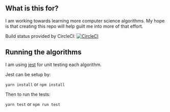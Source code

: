 ## What is this for?

I am working towards learning more computer science algorithms. My hope is that creating this repo will help guilt me into more of that effort. 

Build status provided by CircleCI: [![CircleCI](https://circleci.com/gh/tlattimore/algorithms-in-js.svg?style=svg)](https://circleci.com/gh/tlattimore/algorithms-in-js)

## Running the algorithms

I am using [jest](https://facebook.github.io/jest) for unit testing each algorithm.

Jest can be setup by:

`yarn install` or `npm install`

Then to run the tests:

`yarn test` or `npm run test`


